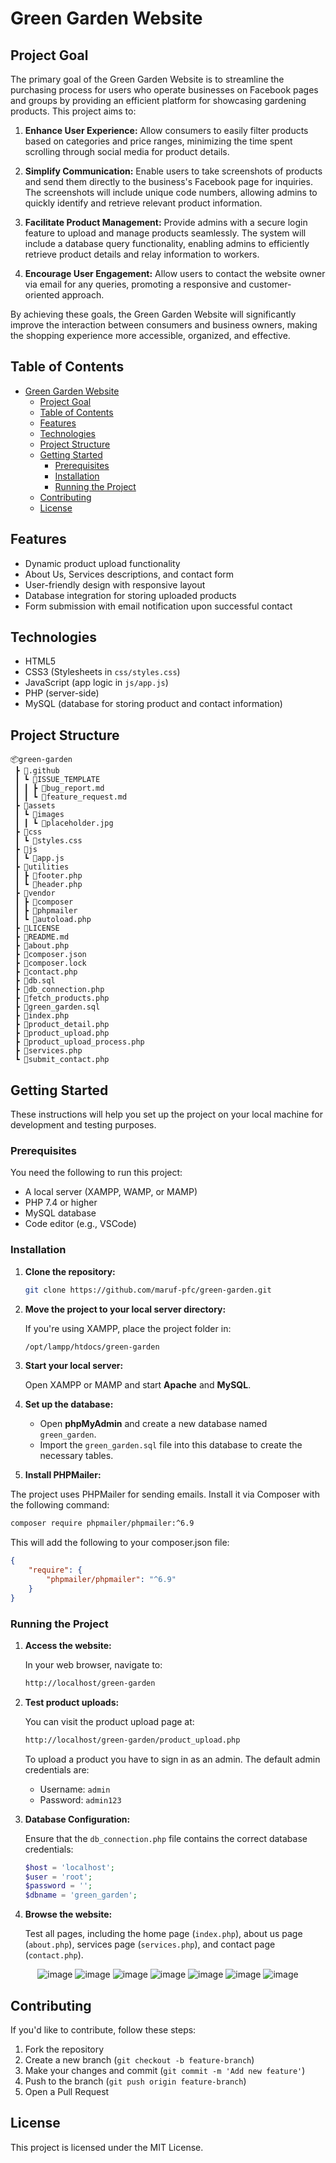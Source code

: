 # Green Garden Website

## Project Goal

The primary goal of the Green Garden Website is to streamline the purchasing process for users who operate businesses on Facebook pages and groups by providing an efficient platform for showcasing gardening products. This project aims to:

1. **Enhance User Experience:** Allow consumers to easily filter products based on categories and price ranges, minimizing the time spent scrolling through social media for product details.

2. **Simplify Communication:** Enable users to take screenshots of products and send them directly to the business's Facebook page for inquiries. The screenshots will include unique code numbers, allowing admins to quickly identify and retrieve relevant product information.

3. **Facilitate Product Management:** Provide admins with a secure login feature to upload and manage products seamlessly. The system will include a database query functionality, enabling admins to efficiently retrieve product details and relay information to workers.

4. **Encourage User Engagement:** Allow users to contact the website owner via email for any queries, promoting a responsive and customer-oriented approach.

By achieving these goals, the Green Garden Website will significantly improve the interaction between consumers and business owners, making the shopping experience more accessible, organized, and effective.

## Table of Contents

- [Green Garden Website](#green-garden-website)
  - [Project Goal](#project-goal)
  - [Table of Contents](#table-of-contents)
  - [Features](#features)
  - [Technologies](#technologies)
  - [Project Structure](#project-structure)
  - [Getting Started](#getting-started)
    - [Prerequisites](#prerequisites)
    - [Installation](#installation)
    - [Running the Project](#running-the-project)
  - [Contributing](#contributing)
  - [License](#license)

## Features

- Dynamic product upload functionality
- About Us, Services descriptions, and contact form
- User-friendly design with responsive layout
- Database integration for storing uploaded products
- Form submission with email notification upon successful contact

## Technologies

- HTML5
- CSS3 (Stylesheets in `css/styles.css`)
- JavaScript (app logic in `js/app.js`)
- PHP (server-side)
- MySQL (database for storing product and contact information)

## Project Structure

```
📦green-garden
 ┣ 📂.github
 ┃ ┗ 📂ISSUE_TEMPLATE
 ┃ ┃ ┣ 📜bug_report.md
 ┃ ┃ ┗ 📜feature_request.md
 ┣ 📂assets
 ┃ ┗ 📂images
 ┃ ┃ ┗ 📜placeholder.jpg
 ┣ 📂css
 ┃ ┗ 📜styles.css
 ┣ 📂js
 ┃ ┗ 📜app.js
 ┣ 📂utilities
 ┃ ┣ 📜footer.php
 ┃ ┗ 📜header.php
 ┣ 📂vendor
 ┃ ┣ 📂composer
 ┃ ┣ 📂phpmailer
 ┃ ┗ 📜autoload.php
 ┣ 📜LICENSE
 ┣ 📜README.md
 ┣ 📜about.php
 ┣ 📜composer.json
 ┣ 📜composer.lock
 ┣ 📜contact.php
 ┣ 📜db.sql
 ┣ 📜db_connection.php
 ┣ 📜fetch_products.php
 ┣ 📜green_garden.sql
 ┣ 📜index.php
 ┣ 📜product_detail.php
 ┣ 📜product_upload.php
 ┣ 📜product_upload_process.php
 ┣ 📜services.php
 ┗ 📜submit_contact.php
```

## Getting Started

These instructions will help you set up the project on your local machine for development and testing purposes.

### Prerequisites

You need the following to run this project:

- A local server (XAMPP, WAMP, or MAMP)
- PHP 7.4 or higher
- MySQL database
- Code editor (e.g., VSCode)

### Installation

1. **Clone the repository:**

   ```bash
   git clone https://github.com/maruf-pfc/green-garden.git
   ```

2. **Move the project to your local server directory:**

   If you're using XAMPP, place the project folder in:

   ```bash
   /opt/lampp/htdocs/green-garden
   ```

3. **Start your local server:**

   Open XAMPP or MAMP and start **Apache** and **MySQL**.

4. **Set up the database:**

   - Open **phpMyAdmin** and create a new database named `green_garden`.
   - Import the `green_garden.sql` file into this database to create the necessary tables.

5. **Install PHPMailer:**

The project uses PHPMailer for sending emails. Install it via Composer with the following command:

```bash
composer require phpmailer/phpmailer:^6.9
```

This will add the following to your composer.json file:

```json
{
    "require": {
        "phpmailer/phpmailer": "^6.9"
    }
}
```

### Running the Project

1. **Access the website:**

   In your web browser, navigate to:

   ```bash
   http://localhost/green-garden
   ```

2. **Test product uploads:**

   You can visit the product upload page at:

   ```bash
   http://localhost/green-garden/product_upload.php
   ```

    To upload a product you have to sign in as an admin. The default admin credentials are:

    - Username: `admin`
    - Password: `admin123`

3. **Database Configuration:**

   Ensure that the `db_connection.php` file contains the correct database credentials:

   ```php
   $host = 'localhost';
   $user = 'root';
   $password = '';
   $dbname = 'green_garden';
   ```

4. **Browse the website:**

   Test all pages, including the home page (`index.php`), about us page (`about.php`), services page (`services.php`), and contact page (`contact.php`).

<div align="center">
  
![image](https://github.com/user-attachments/assets/c2202b0b-6a4f-4081-815f-8944d7fae243)
![image](https://github.com/user-attachments/assets/d24a7309-73be-4b96-bdef-ee8948d0e739)
![image](https://github.com/user-attachments/assets/ce71914f-cabb-4829-b6c9-00852a46e2ec)
![image](https://github.com/user-attachments/assets/30347211-9037-450f-b72d-ca15e0059c6f)
![image](https://github.com/user-attachments/assets/3dcdb5a6-bbd8-4733-a424-2e061becc47a)
![image](https://github.com/user-attachments/assets/a1954498-e25b-49af-bc83-4c8de7f4f0dc)
![image](https://github.com/user-attachments/assets/c6d74bf7-946f-4a65-88b4-9bbf804b50ca)

</div>

## Contributing

If you'd like to contribute, follow these steps:

1. Fork the repository
2. Create a new branch (`git checkout -b feature-branch`)
3. Make your changes and commit (`git commit -m 'Add new feature'`)
4. Push to the branch (`git push origin feature-branch`)
5. Open a Pull Request

## License

This project is licensed under the MIT License.
